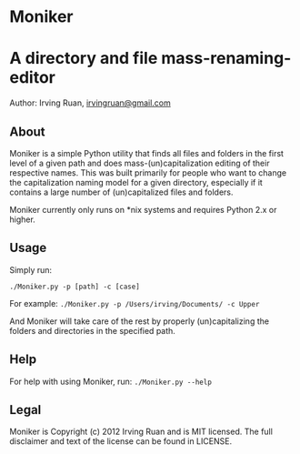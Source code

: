 Moniker
=========================================

A directory and file mass-renaming-editor
=========================================

Author: Irving Ruan, [irvingruan@gmail.com](mailto:irvingruan@gmail.com)

About
-----

Moniker is a simple Python utility that finds all files and folders in the first level of a given path and does mass-(un)capitalization editing of their respective names. This was built primarily for people who want to change the capitalization naming model for a given directory, especially if it contains a large number of (un)capitalized files and folders.

Moniker currently only runs on *nix systems and requires Python 2.x or higher.

Usage
-----

Simply run:

`./Moniker.py -p [path] -c [case]`

For example:
`./Moniker.py -p /Users/irving/Documents/ -c Upper`

And Moniker will take care of the rest by properly (un)capitalizing the folders and directories in the specified path.

Help
-----

For help with using Moniker, run:
`./Moniker.py --help`

Legal
-----

Moniker is Copyright (c) 2012 Irving Ruan and is MIT licensed. The full disclaimer and text of the license can be found in LICENSE.